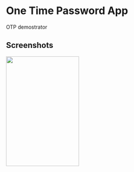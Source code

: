 # One Time Password App

OTP demostrator

## Screenshots

<img align="center" height="300px" width="200px" src="https://user-images.githubusercontent.com/82330891/181634315-981af1d1-dd30-4dde-90c0-a702dadd83ed.png" />
